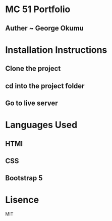# MC 51 Portfolio
## Auther ~ George Okumu
# Installation Instructions
## Clone the project
## cd into the project folder
## Go to live server
# Languages Used
## HTMl
## CSS
## Bootstrap 5

# Lisence
MIT